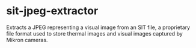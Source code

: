 # sit-jpeg-extractor
Extracts a JPEG representing a visual image from an SIT file, a proprietary file format used to store thermal images and visual images captured by Mikron cameras.
